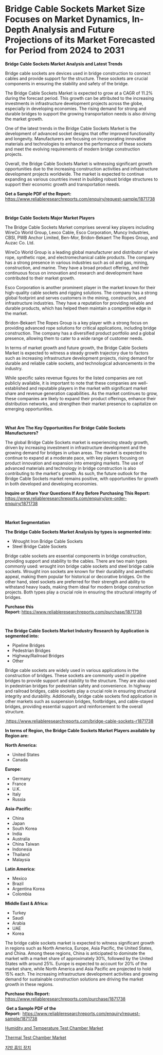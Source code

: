 <p><h1>Bridge Cable Sockets Market Size Focuses on Market Dynamics, In-Depth Analysis and Future Projections of its Market Forecasted for Period from 2024 to 2031</h1></p><p><strong>Bridge Cable Sockets Market Analysis and Latest Trends</strong></p>
<p><p>Bridge cable sockets are devices used in bridge construction to connect cables and provide support for the structure. These sockets are crucial components in ensuring the stability and safety of the bridge.</p><p>The Bridge Cable Sockets Market is expected to grow at a CAGR of 11.2% during the forecast period. This growth can be attributed to the increasing investments in infrastructure development projects across the globe, especially in developing economies. The rising demand for strong and durable bridges to support the growing transportation needs is also driving the market growth.</p><p>One of the latest trends in the Bridge Cable Sockets Market is the development of advanced socket designs that offer improved functionality and longevity. Manufacturers are focusing on incorporating innovative materials and technologies to enhance the performance of these sockets and meet the evolving requirements of modern bridge construction projects.</p><p>Overall, the Bridge Cable Sockets Market is witnessing significant growth opportunities due to the increasing construction activities and infrastructure development projects worldwide. The market is expected to continue expanding as various countries invest in building robust bridge structures to support their economic growth and transportation needs.</p></p>
<p><strong>Get a Sample PDF of the Report:&nbsp;</strong> <a href="https://www.reliableresearchreports.com/enquiry/request-sample/1871738">https://www.reliableresearchreports.com/enquiry/request-sample/1871738</a></p>
<p>&nbsp;</p>
<p><strong>Bridge Cable Sockets Major Market Players</strong></p>
<p><p>The Bridge Cable Sockets Market comprises several key players including WireCo World Group, Lexco Cable, Esco Corporation, Muncy Industries, CBSI, PWB Anchor Limited, Ben-Mor, Bridon-Bekaert The Ropes Group, and Auzac Co. Ltd.</p><p>WireCo World Group is a leading global manufacturer and distributor of wire rope, synthetic rope, and electromechanical cable products. The company has a strong presence in various industries such as oil and gas, mining, construction, and marine. They have a broad product offering, and their continuous focus on innovation and research and development have contributed to their market growth.</p><p>Esco Corporation is another prominent player in the market known for their high-quality cable sockets and rigging solutions. The company has a strong global footprint and serves customers in the mining, construction, and infrastructure industries. They have a reputation for providing reliable and durable products, which has helped them maintain a competitive edge in the market.</p><p>Bridon-Bekaert The Ropes Group is a key player with a strong focus on providing advanced rope solutions for critical applications, including bridge construction. The company has a diversified product portfolio and a global presence, allowing them to cater to a wide range of customer needs.</p><p>In terms of market growth and future growth, the Bridge Cable Sockets Market is expected to witness a steady growth trajectory due to factors such as increasing infrastructure development projects, rising demand for durable and reliable cable sockets, and technological advancements in the industry.</p><p>While specific sales revenue figures for the listed companies are not publicly available, it is important to note that these companies are well-established and reputable players in the market with significant market share and revenue generation capabilities. As the market continues to grow, these companies are likely to expand their product offerings, enhance their distribution networks, and strengthen their market presence to capitalize on emerging opportunities.</p></p>
<p>&nbsp;</p>
<p><strong>What Are The Key Opportunities For Bridge Cable Sockets Manufacturers?</strong></p>
<p><p>The global Bridge Cable Sockets market is experiencing steady growth, driven by increasing investment in infrastructure development and the growing demand for bridges in urban areas. The market is expected to continue to expand at a moderate pace, with key players focusing on product innovation and expansion into emerging markets. The use of advanced materials and technology in bridge construction is also contributing to the market's growth. As such, the future outlook for the Bridge Cable Sockets market remains positive, with opportunities for growth in both developed and developing economies.</p></p>
<p><strong>Inquire or Share Your Questions If Any Before Purchasing This Report:</strong> <a href="https://www.reliableresearchreports.com/enquiry/pre-order-enquiry/1871738">https://www.reliableresearchreports.com/enquiry/pre-order-enquiry/1871738</a></p>
<p>&nbsp;</p>
<p><strong>Market Segmentation</strong></p>
<p><strong>The Bridge Cable Sockets Market Analysis by types is segmented into:</strong></p>
<p><ul><li>Wrought Iron Bridge Cable Sockets</li><li>Steel Bridge Cable Sockets</li></ul></p>
<p><p>Bridge cable sockets are essential components in bridge construction, providing support and stability to the cables. There are two main types commonly used: wrought iron bridge cable sockets and steel bridge cable sockets. Wrought iron sockets are known for their durability and aesthetic appeal, making them popular for historical or decorative bridges. On the other hand, steel sockets are preferred for their strength and ability to withstand heavy loads, making them ideal for modern bridge construction projects. Both types play a crucial role in ensuring the structural integrity of bridges.</p></p>
<p><strong>Purchase this Report:&nbsp;</strong><a href="https://www.reliableresearchreports.com/purchase/1871738">https://www.reliableresearchreports.com/purchase/1871738</a></p>
<p>&nbsp;</p>
<p><strong>The Bridge Cable Sockets Market Industry Research by Application is segmented into:</strong></p>
<p><ul><li>Pipeline Bridges</li><li>Pedestrian Bridges</li><li>Highway/Railroad Bridges</li><li>Other</li></ul></p>
<p><p>Bridge cable sockets are widely used in various applications in the construction of bridges. These sockets are commonly used in pipeline bridges to provide support and stability to the structure. They are also used in pedestrian bridges for pedestrian safety and convenience. In highway and railroad bridges, cable sockets play a crucial role in ensuring structural integrity and durability. Additionally, bridge cable sockets find application in other markets such as suspension bridges, footbridges, and cable-stayed bridges, providing essential support and reinforcement to the overall structure.</p></p>
<p><a href="https://www.reliableresearchreports.com/bridge-cable-sockets-r1871738">&nbsp;https://www.reliableresearchreports.com/bridge-cable-sockets-r1871738</a></p>
<p><strong>In terms of Region, the Bridge Cable Sockets Market Players available by Region are:</strong></p>
<p>
    <p> <strong> North America: </strong>
        <ul>
            <li>United States</li>
            <li>Canada</li>
        </ul>
        </p> 
    <p> <strong> Europe: </strong>
        <ul>
            <li>Germany</li>
            <li>France</li>
            <li>U.K.</li>
            <li>Italy</li>
            <li>Russia</li>
        </ul>
        </p> 
    <p> <strong> Asia-Pacific: </strong>
        <ul>
            <li>China</li>
            <li>Japan</li>
            <li>South Korea</li>
            <li>India</li>
            <li>Australia</li>
            <li>China Taiwan</li>
            <li>Indonesia</li>
            <li>Thailand</li>
            <li>Malaysia</li>
        </ul>
        </p> 
    <p> <strong> Latin America: </strong>
        <ul>
            <li>Mexico</li>
            <li>Brazil</li>
            <li>Argentina Korea</li>
            <li>Colombia</li>
        </ul>
        </p> 
    <p> <strong> Middle East & Africa: </strong>
        <ul>
            <li>Turkey</li>
            <li>Saudi</li>
            <li>Arabia</li>
            <li>UAE</li>
            <li>Korea</li>
        </ul>
    </p>
    </p>
<p><p>The bridge cable sockets market is expected to witness significant growth in regions such as North America, Europe, Asia Pacific, the United States, and China. Among these regions, China is anticipated to dominate the market with a market share of approximately 30%, followed by the United States with around 25%. Europe is expected to account for 20% of the market share, while North America and Asia Pacific are projected to hold 15% each. The increasing infrastructure development activities and growing demand for sustainable construction solutions are driving the market growth in these regions.</p></p>
<p><strong>Purchase this Report: </strong><a href="https://www.reliableresearchreports.com/purchase/1871738">https://www.reliableresearchreports.com/purchase/1871738</a></p>
<p>&nbsp;<strong>Get a Sample PDF of the Report:&nbsp;&nbsp;</strong><a href="https://www.reliableresearchreports.com/enquiry/request-sample/1871738">https://www.reliableresearchreports.com/enquiry/request-sample/1871738</a></p>
<p><strong></strong></p>
<p><p><a href="https://github.com/timeliteaut/Market-Research-Report-List-2/blob/main/humidity-and-temperature-test-chamber-market.md">Humidity and Temperature Test Chamber Market</a></p><p><a href="https://github.com/bobicer/Market-Research-Report-List-2/blob/main/thermal-test-chamber-market.md">Thermal Test Chamber Market</a></p><p><a href="https://github.com/JonHarrtis67676y/Market-Research-Report-List-1/blob/main/518231820706.md">지방 흡입 장치</a></p></p>